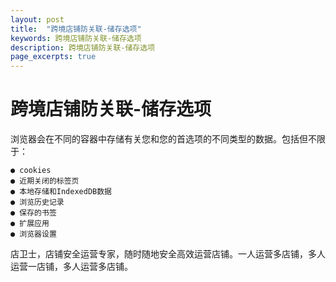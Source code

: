 ```yaml
---
layout: post
title:  "跨境店铺防关联-储存选项"
keywords: 跨境店铺防关联-储存选项
description: 跨境店铺防关联-储存选项 
page_excerpts: true
---
```


# 跨境店铺防关联-储存选项
浏览器会在不同的容器中存储有关您和您的首选项的不同类型的数据。包括但不限于：
```
● cookies
● 近期关闭的标签页
● 本地存储和IndexedDB数据
● 浏览历史记录
● 保存的书签
● 扩展应用
● 浏览器设置
```

店卫士，店铺安全运营专家，随时随地安全高效运营店铺。一人运营多店铺，多人运营一店铺，多人运营多店铺。
